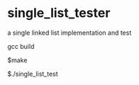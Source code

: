 # single_list_tester
a single linked list implementation and test

gcc build

$make

$./single_list_test
